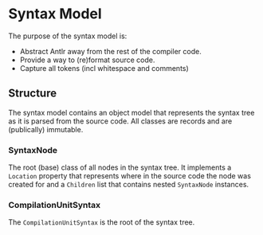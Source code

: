 ﻿# Syntax Model

The purpose of the syntax model is:

- Abstract Antlr away from the rest of the compiler code.
- Provide a way to (re)format source code.
- Capture all tokens (incl whitespace and comments)


## Structure

The syntax model contains an object model that represents the syntax tree as it is parsed from the source code.
All classes are records and are (publically) immutable.

### SyntaxNode

The root (base) class of all nodes in the syntax tree.
It implements a `Location` property that represents where in the source code the node was created for and a `Children` list that contains nested `SyntaxNode` instances.

### CompilationUnitSyntax

The `CompilationUnitSyntax` is the root of the syntax tree.
